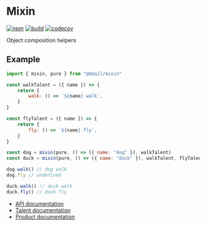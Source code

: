 # Mixin

[![npm](https://badge.fury.io/js/%40dmail%2Fmixin.svg)](https://badge.fury.io/js/%40dmail%2Fmixin)
[![build](https://travis-ci.org/dmail/mixin.svg?branch=master)](http://travis-ci.org/dmail/mixin)
[![codecov](https://codecov.io/gh/dmail/mixin/branch/master/graph/badge.svg)](https://codecov.io/gh/dmail/mixin)

Object composition helpers

## Example

```javascript
import { mixin, pure } from "@dmail/mixin"

const walkTalent = ({ name }) => {
	return {
		walk: () => `${name} walk`,
	}
}

const flyTalent = ({ name }) => {
	return {
		fly: () => `${name} fly`,
	}
}

const dog = mixin(pure, () => ({ name: "dog" }), walkTalent)
const duck = mixin(pure, () => ({ name: "duck" }), walkTalent, flyTalent)

dog.walk() // dog walk
dog.fly // undefined

duck.walk() // duck walk
duck.fly() // duck fly
```

* [API documentation](./docs/api.md)
* [Talent documentation](./docs/talent.md)
* [Product documentation](./docs/product.md)
